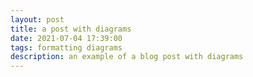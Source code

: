 ```yaml
---
layout: post
title: a post with diagrams
date: 2021-07-04 17:39:00
tags: formatting diagrams
description: an example of a blog post with diagrams
---
```



